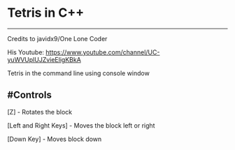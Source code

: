 # Tetris in C++
-------------------------------------
Credits to javidx9/One Lone Coder

His Youtube: https://www.youtube.com/channel/UC-yuWVUplUJZvieEligKBkA

Tetris in the command line using console window

#Controls
-------------------------------------
[Z] - Rotates the block

[Left and Right Keys] - Moves the block left or right

[Down Key] - Moves block down
